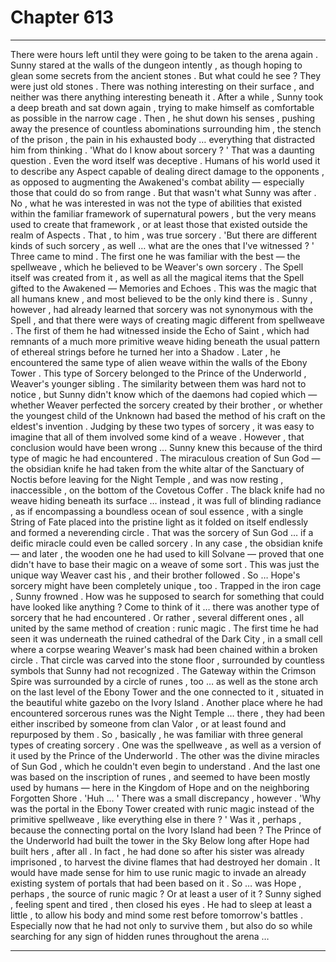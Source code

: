 
# Chapter 613


---

There were hours left until they were going to be taken to the arena again . Sunny stared at the walls of the dungeon intently , as though hoping to glean some secrets from the ancient stones .
But what could he see ? They were just old stones . There was nothing interesting on their surface , and neither was there anything interesting beneath it .
After a while , Sunny took a deep breath and sat down again , trying to make himself as comfortable as possible in the narrow cage . Then , he shut down his senses , pushing away the presence of countless abominations surrounding him , the stench of the prison , the pain in his exhausted body … everything that distracted him from thinking .
'What do I know about sorcery ? '
That was a daunting question .
Even the word itself was deceptive . Humans of his world used it to describe any Aspect capable of dealing direct damage to the opponents , as opposed to augmenting the Awakened's combat ability — especially those that could do so from range . But that wasn't what Sunny was after .
No , what he was interested in was not the type of abilities that existed within the familiar framework of supernatural powers , but the very means used to create that framework , or at least those that existed outside the realm of Aspects .
That , to him , was true sorcery .
'But there are different kinds of such sorcery , as well … what are the ones that I've witnessed ? '
Three came to mind . The first one he was familiar with the best — the spellweave , which he believed to be Weaver's own sorcery . The Spell itself was created from it , as well as all the magical items that the Spell gifted to the Awakened — Memories and Echoes . This was the magic that all humans knew , and most believed to be the only kind there is .
Sunny , however , had already learned that sorcery was not synonymous with the Spell , and that there were ways of creating magic different from spellweave .
The first of them he had witnessed inside the Echo of Saint , which had remnants of a much more primitive weave hiding beneath the usual pattern of ethereal strings before he turned her into a Shadow . Later , he encountered the same type of alien weave within the walls of the Ebony Tower .
This type of Sorcery belonged to the Prince of the Underworld , Weaver's younger sibling . The similarity between them was hard not to notice , but Sunny didn't know which of the daemons had copied which — whether Weaver perfected the sorcery created by their brother , or whether the youngest child of the Unknown had based the method of his craft on the eldest's invention .
Judging by these two types of sorcery , it was easy to imagine that all of them involved some kind of a weave . However , that conclusion would have been wrong … Sunny knew this because of the third type of magic he had encountered .
The miraculous creation of Sun God — the obsidian knife he had taken from the white altar of the Sanctuary of Noctis before leaving for the Night Temple , and was now resting , inaccessible , on the bottom of the Covetous Coffer .
The black knife had no weave hiding beneath its surface … instead , it was full of blinding radiance , as if encompassing a boundless ocean of soul essence , with a single String of Fate placed into the pristine light as it folded on itself endlessly and formed a neverending circle .
That was the sorcery of Sun God … if a deific miracle could even be called sorcery . In any case , the obsidian knife — and later , the wooden one he had used to kill Solvane — proved that one didn't have to base their magic on a weave of some sort . This was just the unique way Weaver cast his , and their brother followed .
So … Hope's sorcery might have been completely unique , too .
Trapped in the iron cage , Sunny frowned . How was he supposed to search for something that could have looked like anything ?
Come to think of it … there was another type of sorcery that he had encountered . Or rather , several different ones , all united by the same method of creation : runic magic .
The first time he had seen it was underneath the ruined cathedral of the Dark City , in a small cell where a corpse wearing Weaver's mask had been chained within a broken circle . That circle was carved into the stone floor , surrounded by countless symbols that Sunny had not recognized .
The Gateway within the Crimson Spire was surrounded by a circle of runes , too … as well as the stone arch on the last level of the Ebony Tower and the one connected to it , situated in the beautiful white gazebo on the Ivory Island .
Another place where he had encountered sorcerous runes was the Night Temple … there , they had been either inscribed by someone from clan Valor , or at least found and repurposed by them .
So , basically , he was familiar with three general types of creating sorcery . One was the spellweave , as well as a version of it used by the Prince of the Underworld . The other was the divine miracles of Sun God , which he couldn't even begin to understand .
And the last one was based on the inscription of runes , and seemed to have been mostly used by humans — here in the Kingdom of Hope and on the neighboring Forgotten Shore .
'Huh … '
There was a small discrepancy , however .
'Why was the portal in the Ebony Tower created with runic magic instead of the primitive spellweave , like everything else in there ? '
Was it , perhaps , because the connecting portal on the Ivory Island had been ? The Prince of the Underworld had built the tower in the Sky Below long after Hope had built hers , after all . In fact , he had done so after his sister was already imprisoned , to harvest the divine flames that had destroyed her domain . It would have made sense for him to use runic magic to invade an already existing system of portals that had been based on it .
So … was Hope , perhaps , the source of runic magic ? Or at least a user of it ?
Sunny sighed , feeling spent and tired , then closed his eyes .
He had to sleep at least a little , to allow his body and mind some rest before tomorrow's battles .
Especially now that he had not only to survive them , but also do so while searching for any sign of hidden runes throughout the arena …

---

